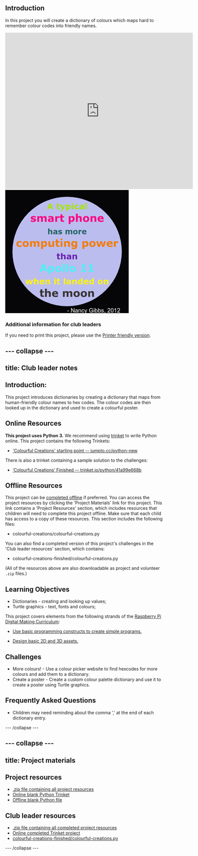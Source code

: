 ## Introduction

In this project you will create a dictionary of colours which maps hard to remember colour codes into friendly names.

<div class="trinket">
  <iframe src="https://trinket.io/embed/python/97822f48b7?outputOnly=true&start=result" width="600" height="500" frameborder="0" marginwidth="0" marginheight="0" allowfullscreen>
  </iframe>
  <img src="images/colourful-finished.png">
</div>

### Additional information for club leaders

If you need to print this project, please use the [Printer friendly version](https://projects.raspberrypi.org/en/projects/colourful-creations/print).

## \--- collapse \---

## title: Club leader notes

## Introduction:

This project introduces dictionaries by creating a dictionary that maps from human-friendly colour names to hex codes. The colour codes are then looked up in the dictionary and used to create a colourful poster.

## Online Resources

**This project uses Python 3.** We recommend using [trinket](https://trinket.io/) to write Python online. This project contains the following Trinkets:

* ['Colourful Creations' starting point -- jumpto.cc/python-new](http://jumpto.cc/python-new)

There is also a trinket containing a sample solution to the challenges:

* [‘Colourful Creations’ Finished -- trinket.io/python/41a99e668b](https://trinket.io/python/97822f48b7)

## Offline Resources

This project can be [completed offline](https://www.codeclubprojects.org/en-GB/resources/python-working-offline/) if preferred. You can access the project resources by clicking the 'Project Materials' link for this project. This link contains a 'Project Resources' section, which includes resources that children will need to complete this project offline. Make sure that each child has access to a copy of these resources. This section includes the following files:

* colourful-creations/colourful-creations.py

You can also find a completed version of this project's challenges in the 'Club leader resources' section, which contains:

* colourful-creations-finished/colourful-creations.py

(All of the resources above are also downloadable as project and volunteer `.zip` files.)

## Learning Objectives

* Dictionaries - creating and looking up values;
* Turtle graphics - text, fonts and colours;

This project covers elements from the following strands of the [Raspberry Pi Digital Making Curriculum](http://rpf.io/curriculum):

* [Use basic programming constructs to create simple programs.](https://www.raspberrypi.org/curriculum/programming/creator)

* [Design basic 2D and 3D assets.](https://www.raspberrypi.org/curriculum/design/creator)

## Challenges

* More colours! - Use a colour picker website to find hexcodes for more colours and add them to a dictionary. 
* Create a poster - Create a custom colour palette dictionary and use it to create a poster using Turtle graphics. 

## Frequently Asked Questions

* Children may need reminding about the comma ',' at the end of each dictionary entry. 

\--- /collapse \---

## \--- collapse \---

## title: Project materials

## Project resources

* [.zip file containing all project resources](resources/colourful-creations-project-resources.zip)
* [Online blank Python Trinket](http://jumpto.cc/python-new)
* [Offline blank Python file](resources/new-new.py)

## Club leader resources

* [.zip file containing all completed project resources](resources/colourful-creations-volunteer-resources.zip)
* [Online completed Trinket project](https://trinket.io/python/97822f48b7)
* [colourful-creations-finished/colourful-creations.py](resources/colourful-creations-finished-colourful-creations.py)

\--- /collapse \---